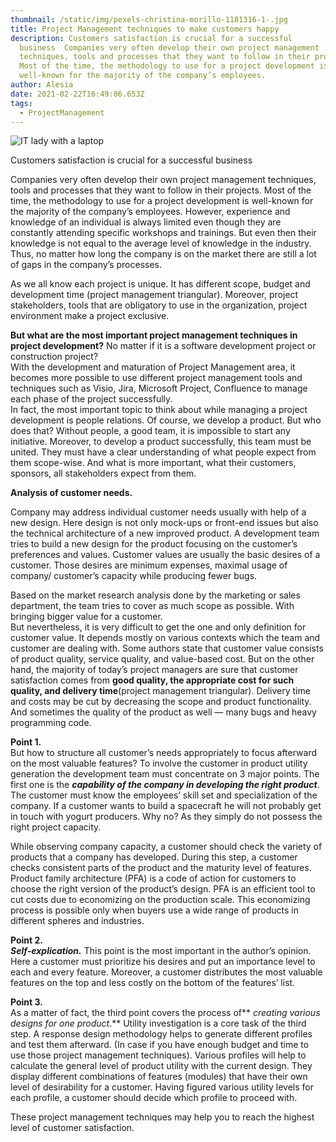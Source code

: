 ```yaml
---
thumbnail: /static/img/pexels-christina-morillo-1181316-1-.jpg
title: Project Management techniques to make customers happy
description: Customers satisfaction is crucial for a successful
  business  Companies very often develop their own project management
  techniques, tools and processes that they want to follow in their projects.
  Most of the time, the methodology to use for a project development is
  well-known for the majority of the company’s employees.
author: Alesia
date: 2021-02-22T16:49:06.653Z
tags:
  - ProjectManagement
---
```

![IT lady with a laptop](https://myagilepractices.files.wordpress.com/2021/02/pexels-christina-morillo-1181316.jpg?w=1024)

Customers satisfaction is crucial for a successful business

Companies very often develop their own project management techniques, tools and processes that they want to follow in their projects. Most of the time, the methodology to use for a project development is well-known for the majority of the company’s employees. However, experience and knowledge of an individual is always limited even though they are constantly attending specific workshops and trainings. But even then their knowledge is not equal to the average level of knowledge in the industry. Thus, no matter how long the company is on the market there are still a lot of gaps in the company’s processes.

As we all know each project is unique. It has different scope, budget and development time (project management triangular). Moreover, project stakeholders, tools that are obligatory to use in the organization, project environment make a project exclusive.

**But what are the most important project management techniques in project development?** No matter if it is a software development project or construction project?\
With the development and maturation of Project Management area, it becomes more possible to use different project management tools and techniques such as Visio, Jira, Microsoft Project, Confluence to manage each phase of the project successfully.\
In fact, the most important topic to think about while managing a project development is people relations. Of course, we develop a product. But who does that? Without people, a good team, it is impossible to start any initiative. Moreover, to develop a product successfully, this team must be united. They must have a clear understanding of what people expect from them scope-wise. And what is more important, what their customers, sponsors, all stakeholders expect from them.

**Analysis of customer needs.**

Company may address individual customer needs usually with help of a new design. Here design is not only mock-ups or front-end issues but also the technical architecture of a new improved product. A development team tries to build a new design for the product focusing on the customer’s preferences and values. Customer values are usually the basic desires of a customer. Those desires are minimum expenses, maximal usage of company/ customer’s capacity while producing fewer bugs.

Based on the market research analysis done by the marketing or sales department, the team tries to cover as much scope as possible. With bringing bigger value for a customer.\
But nevertheless, it is very difficult to get the one and only definition for customer value. It depends mostly on various contexts which the team and customer are dealing with. Some authors state that customer value consists of product quality, service quality, and value-based cost. But on the other hand, the majority of today’s project managers are sure that customer satisfaction comes from **good quality, the appropriate cost for such quality, and delivery time**(project management triangular). Delivery time and costs may be cut by decreasing the scope and product functionality. And sometimes the quality of the product as well — many bugs and heavy programming code.

**Point 1.**\
But how to structure all customer’s needs appropriately to focus afterward on the most valuable features? To involve the customer in product utility generation the development team must concentrate on 3 major points. The first one is the ***capability of the company in developing the right product***. The customer must know the employees’ skill set and specialization of the company. If a customer wants to build a spacecraft he will not probably get in touch with yogurt producers. Why no? As they simply do not possess the right project capacity.

While observing company capacity, a customer should check the variety of products that a company has developed. During this step, a customer checks consistent parts of the product and the maturity level of features. Product family architecture (PFA) is a code of action for customers to choose the right version of the product’s design. PFA is an efficient tool to cut costs due to economizing on the production scale. This economizing process is possible only when buyers use a wide range of products in different spheres and industries.

**Point 2.**\
***Self-explication.*** This point is the most important in the author’s opinion. Here a customer must prioritize his desires and put an importance level to each and every feature. Moreover, a customer distributes the most valuable features on the top and less costly on the bottom of the features’ list.

**Point 3.**\
As a matter of fact, the third point covers the process of** *creating various designs for one product*.** Utility investigation is a core task of the third step. A response design methodology helps to generate different profiles and test them afterward. (In case if you have enough budget and time to use those project management techniques). Various profiles will help to calculate the general level of product utility with the current design. They display different combinations of features (modules) that have their own level of desirability for a customer. Having figured various utility levels for each profile, a customer should decide which profile to proceed with.

These project management techniques may help you to reach the highest level of customer satisfaction.